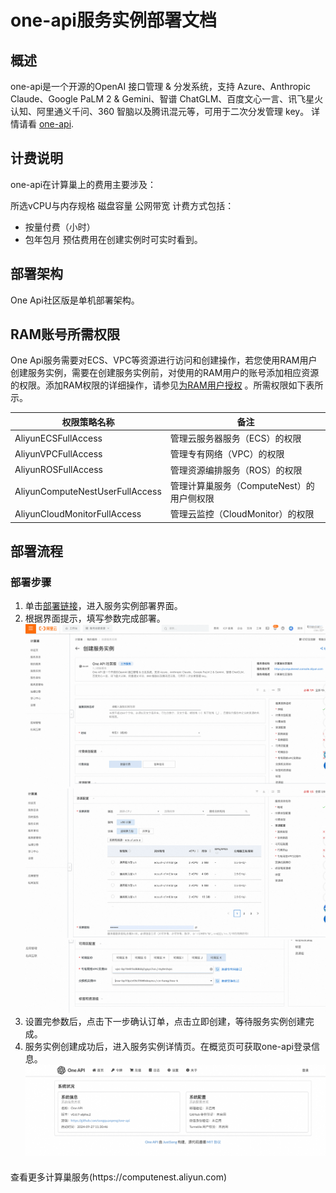 # one-api服务实例部署文档

## 概述


one-api是一个开源的OpenAI 接口管理 & 分发系统，支持 Azure、Anthropic Claude、Google PaLM 2 & Gemini、智谱 ChatGLM、百度文心一言、讯飞星火认知、阿里通义千问、360 智脑以及腾讯混元等，可用于二次分发管理 key。
详情请看 [one-api](https://github.com/songquanpeng/one-api).


## 计费说明



one-api在计算巢上的费用主要涉及：

所选vCPU与内存规格
磁盘容量
公网带宽
计费方式包括：
- 按量付费（小时）
- 包年包月
预估费用在创建实例时可实时看到。


## 部署架构

One Api社区版是单机部署架构。

## RAM账号所需权限



One Api服务需要对ECS、VPC等资源进行访问和创建操作，若您使用RAM用户创建服务实例，需要在创建服务实例前，对使用的RAM用户的账号添加相应资源的权限。添加RAM权限的详细操作，请参见[为RAM用户授权](https://help.aliyun.com/document_detail/121945.html)
。所需权限如下表所示。

| 权限策略名称                          | 备注                         |
|---------------------------------|----------------------------|
| AliyunECSFullAccess             | 管理云服务器服务（ECS）的权限           |
| AliyunVPCFullAccess             | 管理专有网络（VPC）的权限             |
| AliyunROSFullAccess             | 管理资源编排服务（ROS）的权限           |
| AliyunComputeNestUserFullAccess | 管理计算巢服务（ComputeNest）的用户侧权限 |
| AliyunCloudMonitorFullAccess    | 管理云监控（CloudMonitor）的权限     |


## 部署流程

### 部署步骤


1. 单击[部署链接](https://computenest.console.aliyun.com/service/instance/create/default?type=user&ServiceName=One%20API%20%E7%A4%BE%E5%8C%BA%E7%89%88)，进入服务实例部署界面。
2. 根据界面提示，填写参数完成部署。
![img.png](img.png)
![img_2.png](img_2.png)
![img_6.png](img_6.png)
3. 设置完参数后，点击下一步确认订单，点击立即创建，等待服务实例创建完成。
4. 服务实例创建成功后，进入服务实例详情页。在概览页可获取one-api登录信息。
![img_4.png](img_4.png)

<div style="margin-top: 20px;">
    <footer>
        <p>查看更多计算巢服务(https://computenest.aliyun.com)</p>
    </footer>
</div>
   
